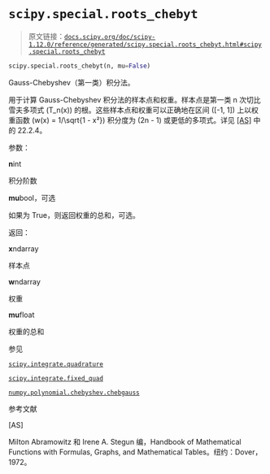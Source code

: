 # `scipy.special.roots_chebyt`

> 原文链接：[`docs.scipy.org/doc/scipy-1.12.0/reference/generated/scipy.special.roots_chebyt.html#scipy.special.roots_chebyt`](https://docs.scipy.org/doc/scipy-1.12.0/reference/generated/scipy.special.roots_chebyt.html#scipy.special.roots_chebyt)

```py
scipy.special.roots_chebyt(n, mu=False)
```

Gauss-Chebyshev（第一类）积分法。

用于计算 Gauss-Chebyshev 积分法的样本点和权重。样本点是第一类 n 次切比雪夫多项式 \(T_n(x)\) 的根。这些样本点和权重可以正确地在区间 \([-1, 1]\) 上以权重函数 \(w(x) = 1/\sqrt{1 - x²}\) 积分度为 \(2n - 1\) 或更低的多项式。详见 [[AS]](#rd1994d541e66-as) 中的 22.2.4。

参数：

**n**int

积分阶数

**mu**bool，可选

如果为 True，则返回权重的总和，可选。

返回：

**x**ndarray

样本点

**w**ndarray

权重

**mu**float

权重的总和

参见

[`scipy.integrate.quadrature`](https://docs.scipy.org/doc/scipy-1.12.0/reference/generated/scipy.integrate.quadrature.html#scipy.integrate.quadrature "scipy.integrate.quadrature")

[`scipy.integrate.fixed_quad`](https://docs.scipy.org/doc/scipy-1.12.0/reference/generated/scipy.integrate.fixed_quad.html#scipy.integrate.fixed_quad "scipy.integrate.fixed_quad")

[`numpy.polynomial.chebyshev.chebgauss`](https://numpy.org/devdocs/reference/generated/numpy.polynomial.chebyshev.chebgauss.html#numpy.polynomial.chebyshev.chebgauss "(in NumPy v2.0.dev0)")

参考文献

[AS]

Milton Abramowitz 和 Irene A. Stegun 编，Handbook of Mathematical Functions with Formulas, Graphs, and Mathematical Tables。纽约：Dover，1972。
